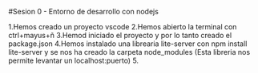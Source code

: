 #Sesion 0 - Entorno de desarrollo con nodejs

1.Hemos creado un proyecto vscode
2.Hemos abierto la terminal con ctrl+mayus+ñ
3.Hemod iniciado el proyecto y por lo tanto creado el package.json
4.Hemos instalado una librearia lite-server con npm install lite-server y se nos ha creado la carpeta node_modules (Esta libreria nos permite levantar un localhost:puerto)
5.